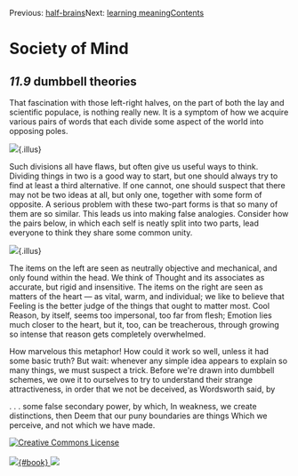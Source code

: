 <div class="chapnav">

<span class="prev">Previous: [half-brains](./som-11.8.html)</span><span
class="next">Next: [learning meaning](./som-12.html)</span><span
class="contents">[Contents](index.html)</span>
<div class="titlebar">

Society of Mind
===============

</div>

</div>

*11.9* dumbbell theories
------------------------

That fascination with those left-right halves, on the part of both the
lay and scientific populace, is nothing really new. It is a symptom of
how we acquire various pairs of words that each divide some aspect of
the world into opposing poles.

![](./illus/ch11/11-4.png){.illus}

Such divisions all have flaws, but often give us useful ways to think.
Dividing things in two is a good way to start, but one should always try
to find at least a third alternative. If one cannot, one should suspect
that there may not be two ideas at all, but only one, together with some
form of opposite. A serious problem with these two-part forms is that so
many of them are so similar. This leads us into making false analogies.
Consider how the pairs below, in which each self is neatly split into
two parts, lead everyone to think they share some common unity.

![](./illus/ch11/11-5.png){.illus}

The items on the left are seen as neutrally objective and mechanical,
and only found within the head. We think of Thought and its associates
as accurate, but rigid and insensitive. The items on the right are seen
as matters of the heart — as vital, warm, and individual; we like to
believe that Feeling is the better judge of the things that ought to
matter most. Cool Reason, by itself, seems too impersonal, too far from
flesh; Emotion lies much closer to the heart, but it, too, can be
treacherous, through growing so intense that reason gets completely
overwhelmed.

How marvelous this metaphor! How could it work so well, unless it had
some basic truth? But wait: whenever any simple idea appears to explain
so many things, we must suspect a trick. Before we're drawn into
dumbbell schemes, we owe it to ourselves to try to understand their
strange attractiveness, in order that we not be deceived, as Wordsworth
said, by

. . . some false secondary power, by which, In weakness, we create
distinctions, then Deem that our puny boundaries are things Which we
perceive, and not which we have made.

<div class="footer">

[![Creative Commons
License](http://i.creativecommons.org/l/by-nc-sa/3.0/80x15.png)](http://creativecommons.org/licenses/by-nc-sa/3.0/deed.en_US)\
\
[![](./images/som_book.jpeg){#book}
![](./images/a_logo_17.gif)](http://www.amazon.com/gp/product/0671657135?ie=UTF8&camp=1789&creativeASIN=0671657135&linkCode=xm2&tag=marvinminsky)

</div>
